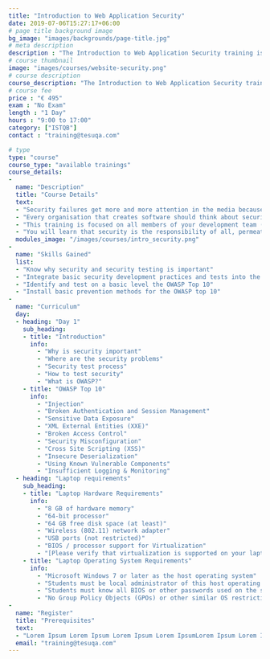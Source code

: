 ```yaml
---
title: "Introduction to Web Application Security"
date: 2019-07-06T15:27:17+06:00
# page title background image
bg_image: "images/backgrounds/page-title.jpg"
# meta description
description : "The Introduction to Web Application Security training is aimed at creating security awareness to anyone in your development team and to learn basic security checks that functional testers can execute in their normal test cycle."
# course thumbnail
image: "images/courses/website-security.png"
# course description
course_description: "The Introduction to Web Application Security training is aimed at creating security awareness to anyone in your development team and to learn basic security checks that functional testers can execute in their normal test cycle."
# course fee
price : "€ 495"
exam : "No Exam"
length : "1 Day"
hours : "9:00 to 17:00"
category: ["ISTQB"]
contact : "training@tesuqa.com"

# type
type: "course"
course_type: "available trainings"
course_details:
- 
  name: "Description"
  title: "Course Details"
  text:
  - "Security failures get more and more attention in the media because the impact becomes ever bigger. Organizations become more dependent on digital workflows and disruptions to these workflows can cause ever larger losses. These losses can be financial, but also with regards to reputation, customer satisfaction and even safety!"
  - "Every organisation that creates software should think about security. Unfortunately, this is often still not the case.  Many people think security testing is some kind of wizardry that can only be understood by ‘gurus’. This is not the case."
  - "This training is focused on all members of your development team (testers, developers, but also product owners, business analysts, helpdesk and others). It teaches the basic concepts of security and how prevent security mistakes from being made.  It is a highly practical training with examples, exercises and discussions on security aspects with a focus on Web Applications."
  - "You will learn that security is the responsibility of all, permeates to all levels of the software development effort. Many security failures can be prevent with basic security measures that can be implemented with limited technical knowledge."
  modules_image: "/images/courses/intro_security.png" 
- 
  name: "Skills Gained"
  list:
  - "Know why security and security testing is important"
  - "Integrate basic security development practices and tests into the software development lifecycle"
  - "Identify and test on a basic level the OWASP Top 10"
  - "Install basic prevention methods for the OWASP top 10"
- 
  name: "Curriculum"
  day:
  - heading: "Day 1"
    sub_heading: 
    - title: "Introduction"
      info:
        - "Why is security important"
        - "Where are the security problems"
        - "Security test process"
        - "How to test security"
        - "What is OWASP?"
    - title: "OWASP Top 10"
      info:
        - "Injection" 
        - "Broken Authentication and Session Management" 
        - "Sensitive Data Exposure"
        - "XML External Entities (XXE)"
        - "Broken Access Control"
        - "Security Misconfiguration"
        - "Cross Site Scripting (XSS)"
        - "Insecure Deserialization"
        - "Using Known Vulnerable Components"
        - "Insufficient Logging & Monitoring"
  - heading: "Laptop requirements"
    sub_heading: 
    - title: "Laptop Hardware Requirements"
      info:
        - "8 GB of hardware memory"
        - "64-bit processor"
        - "64 GB free disk space (at least)"
        - "Wireless (802.11) network adapter"
        - "USB ports (not restricted)"
        - "BIOS / processor support for Virtualization"
        - "[Please verify that virtualization is supported on your laptop prior to coming to class](https://kb.vmware.com/selfservice/microsites/search.do?language=en_US&cmd=displayKC&externalId=1003944)"
    - title: "Laptop Operating System Requirements"
      info:
        - "Microsoft Windows 7 or later as the host operating system" 
        - "Students must be local administrator of this host operating system" 
        - "Students must know all BIOS or other passwords used on the system"
        - "No Group Policy Objects (GPOs) or other similar OS restrictions should be in place, ideally this laptop should not be a member of any domain prior to class."
-
  name: "Register"
  title: "Prerequisites" 
  text:   
  - "Lorem Ipsum Lorem Ipsum Lorem Ipsum Lorem IpsumLorem Ipsum Lorem Ipsum Lorem Ipsum Lorem IpsumLorem Ipsum Lorem Ipsum Lorem Ipsum Lorem IpsumLorem Ipsum Lorem"
  email: "training@tesuqa.com"
---
```

